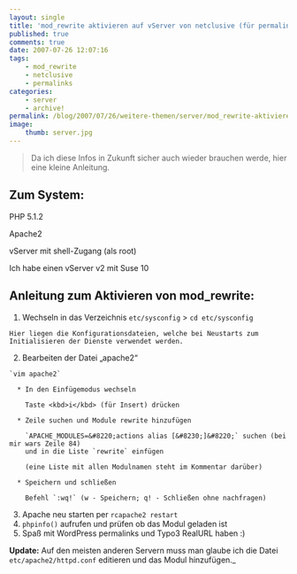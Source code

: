 ```yaml
---
layout: single
title: 'mod_rewrite aktivieren auf vServer von netclusive (für permalinks und RealURL)'
published: true
comments: true
date: 2007-07-26 12:07:16
tags:
    - mod_rewrite
    - netclusive
    - permalinks
categories:
    - server
    - archive!
permalink: /blog/2007/07/26/weitere-themen/server/mod_rewrite-aktivieren-auf-vserver-von-netclusive-fur-permalinks-und-realurl
image:
    thumb: server.jpg
---
```

> Da ich diese Infos in Zukunft sicher auch wieder brauchen werde, hier eine kleine Anleitung.

## Zum System:

PHP 5.1.2
  
Apache2
  
vServer mit shell-Zugang (als root)
  
Ich habe einen vServer v2 mit Suse 10

## Anleitung zum Aktivieren von mod_rewrite:

  1. Wechseln in das Verzeichnis `etc/sysconfig` > `cd etc/sysconfig`
  
    Hier liegen die Konfigurationsdateien, welche bei Neustarts zum Initialisieren der Dienste verwendet werden.
  2. Bearbeiten der Datei &#8222;apache2&#8220;
  
    `vim apache2`
  
      * In den Einfügemodus wechseln
  
        Taste <kbd>i</kbd> (für Insert) drücken
        
      * Zeile suchen und Module rewrite hinzufügen
  
        `APACHE_MODULES=&#8220;actions alias [&#8230;]&#8220;` suchen (bei mir wars Zeile 84) 
        und in die Liste `rewrite` einfügen
  
        (eine Liste mit allen Modulnamen steht im Kommentar darüber)
        
      * Speichern und schließen
 
        Befehl `:wq!` (w - Speichern; q! - Schließen ohne nachfragen)
  3. Apache neu starten per `rcapache2 restart`
  4. `phpinfo()` aufrufen und prüfen ob das Modul geladen ist
  5. Spaß mit WordPress permalinks und Typo3 RealURL haben :)

**Update:** Auf den meisten anderen Servern muss man glaube ich die Datei `etc/apache2/httpd.conf` editieren und das Modul hinzufügen._